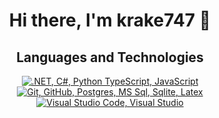 <h1 align="center">Hi there, I'm krake747 👋</h1>

<p align="center"></p>

<h2 align="center">Languages and Technologies</h2>
<p align="center">
  <a href="#">
    <img src="https://skillicons.dev/icons?i=dotnet,cs,py,ts,js" alt=".NET, C#, Python TypeScript, JavaScript" /></br>
    <img src="https://skillicons.dev/icons?i=git,github,postgres,sqlite,nodejs,latex" alt="Git, GitHub, Postgres, MS Sql, Sqlite, Latex" /></br>
    <img src="https://skillicons.dev/icons?i=idea,vscode,visualstudio" alt="Visual Studio Code, Visual Studio" /></br>  
  </a>
</p>

<!--
**krake747/krake747** is a ✨ _special_ ✨ repository because its `README.md` (this file) appears on your GitHub profile.

Here are some ideas to get you started:

- 🔭 I’m currently working on ...
- 🌱 I’m currently learning ...
- 👯 I’m looking to collaborate on ...
- 🤔 I’m looking for help with ...
- 💬 Ask me about ...
- 📫 How to reach me: ...
- 😄 Pronouns: ...
- ⚡ Fun fact: ...
-->
